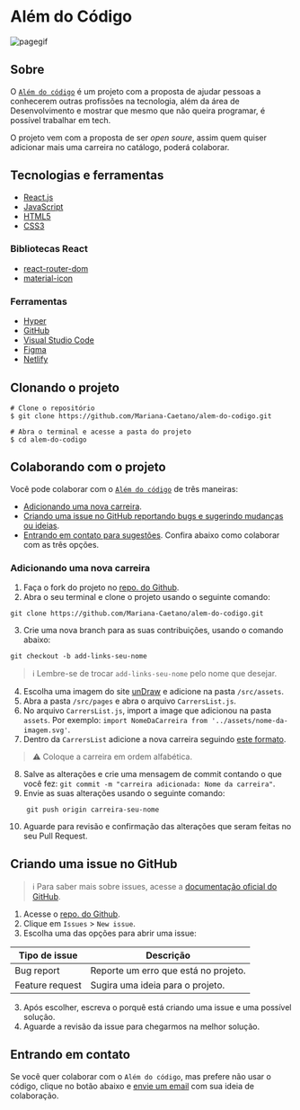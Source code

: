 # Além do Código
![pagegif](https://user-images.githubusercontent.com/67270558/181876178-fb16dad9-4a92-478c-80a9-3e84088bcb30.gif)

## Sobre

O [`Além do código`](https://alemdocodigo.netlify.app/) é um projeto com a proposta de ajudar pessoas a conhecerem outras profissões na tecnologia, além da área de Desenvolvimento e mostrar que mesmo que não queira programar, é possível trabalhar em tech.

O projeto vem com a proposta de ser *open soure*, assim quem quiser adicionar mais uma carreira no catálogo, poderá colaborar.

## Tecnologias e ferramentas
- [React.js](https://pt-br.reactjs.org/)
- [JavaScript](https://developer.mozilla.org/pt-BR/docs/Web/JavaScript/)
- [HTML5](https://developer.mozilla.org/en-US/docs/Glossary/HTML5)
- [CSS3](https://developer.mozilla.org/pt-BR/docs/Web/CSS/)
### Bibliotecas React
- [react-router-dom](https://v5.reactrouter.com/web/guides/quick-start)
- [material-icon](https://mui.com/pt/material-ui/material-icons/)

### Ferramentas
- [Hyper](https://hyper.is/)
- [GitHub](https://docs.github.com/pt)
- [Visual Studio Code](https://code.visualstudio.com/)
- [Figma](https://www.figma.com/)
- [Netlify](https://www.netlify.com/)

## Clonando o projeto

```
# Clone o repositório
$ git clone https://github.com/Mariana-Caetano/alem-do-codigo.git

# Abra o terminal e acesse a pasta do projeto 
$ cd alem-do-codigo

```

## Colaborando com o projeto
Você pode colaborar com o [`Além do código`](https://alemdocodigo.netlify.app/) de três maneiras:
- [Adicionando uma nova carreira](#adicionando-uma-nova-carreira).
- [Criando uma issue no GitHub reportando bugs e sugerindo mudanças ou ideias]().
- [Entrando em contato para sugestões]().
Confira abaixo como colaborar com as três opções.
### Adicionando uma nova carreira
1. Faça o fork do projeto no [repo. do Github](https://github.com/Mariana-Caetano/alem-do-codigo).
2. Abra o seu terminal e clone o projeto usando o seguinte comando: 
```
git clone https://github.com/Mariana-Caetano/alem-do-codigo.git

```
3. Crie uma nova branch para as suas contribuições, usando o comando abaixo: 
```
git checkout -b add-links-seu-nome

```
> ℹ Lembre-se de trocar `add-links-seu-nome` pelo nome que desejar.
                  
4. Escolha uma imagem do site [unDraw](https://undraw.co/illustrations) e adicione na pasta `/src/assets`.
5. Abra a pasta `/src/pages` e abra o arquivo `CarrersList.js`.
6. No arquivo `CarrersList.js`, import a image que adicionou na pasta `assets`. Por exemplo: `import NomeDaCarreira from '../assets/nome-da-imagem.svg'`.
7. Dentro da `CarrersList` adicione a nova carreira seguindo [este formato](https://github.com/Mariana-Caetano/alem-do-codigo/blob/master/src/carrers/CarrersList.js#L17-L23).

> ⚠ Coloque a carreira em ordem alfabética.

8. Salve as alterações e crie uma mensagem de commit contando o que você fez: `git commit -m "carreira adicionada: Nome da carreira"`.
9. Envie as suas alterações usando o seguinte comando: 
```
    git push origin carreira-seu-nome
``` 
10. Aguarde para revisão e confirmação das alterações que seram feitas no seu Pull Request.

## Criando uma issue no GitHub
> ℹ Para saber mais sobre issues, acesse a [documentação oficial do GitHub](https://docs.github.com/pt/issues/tracking-your-work-with-issues/creating-an-issue).

1. Acesse o [repo. do Github](https://github.com/Mariana-Caetano/alem-do-codigo).
2. Clique em `Issues` > `New issue`.
2. Escolha uma das opções para abrir uma issue:

| Tipo de issue | Descrição |
| ------------- | --------- |
| Bug report | Reporte um erro que está no projeto. |
| Feature request | Sugira uma ideia para o projeto. |
                 
3. Após escolher, escreva o porquê está criando uma issue e uma possível solução.
4. Aguarde a revisão da issue para chegarmos na melhor solução.

## Entrando em contato
Se você quer colaborar com o `Além do código`, mas prefere não usar o código, clique no botão abaixo e [envie um email](nanah.caetano@gmail) com sua ideia de colaboração.

            
